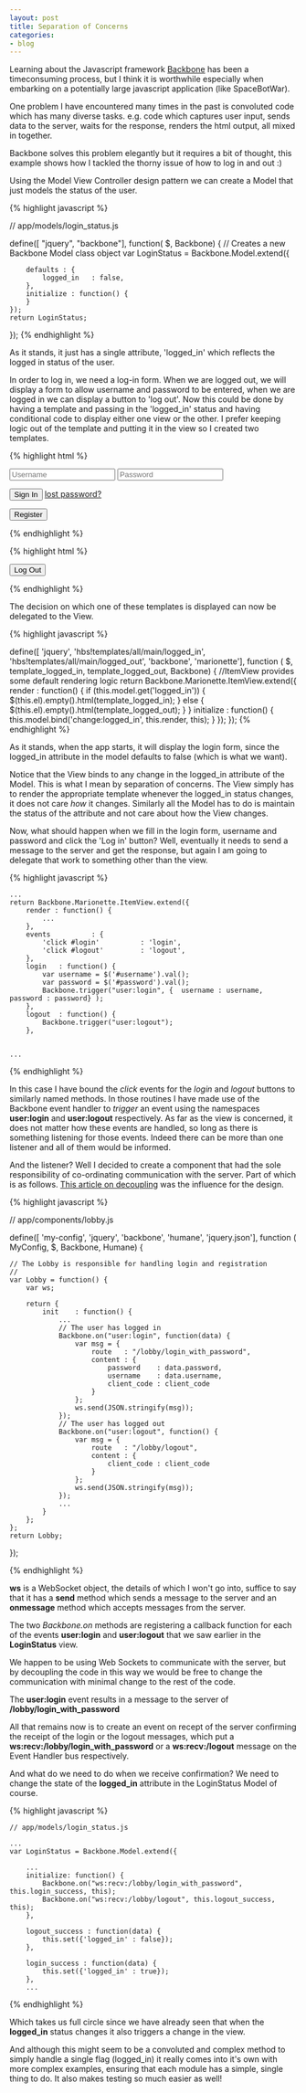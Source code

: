 ```yaml
---
layout: post
title: Separation of Concerns
categories:
- blog
---
```


Learning about the Javascript framework [Backbone](http://backbonejs.org) has
been a timeconsuming process, but I think it is worthwhile especially when
embarking on a potentially large javascript application (like SpaceBotWar).

One problem I have encountered many times in the past is convoluted code which
has many diverse tasks. e.g. code which captures user input, sends data to the
server, waits for the response, renders the html output, all mixed in together.

Backbone solves this problem elegantly but it requires a bit of thought, this
example shows how I tackled the thorny issue of how to log in and out :)

Using the Model View Controller design pattern we can create a Model that just
models the status of the user.

{% highlight javascript %}

// app/models/login_status.js

define([    "jquery",   "backbone"],
function(    $,          Backbone) {
    // Creates a new Backbone Model class object
    var LoginStatus = Backbone.Model.extend({

        defaults : {
            logged_in   : false,
        },
        initialize : function() {
        }
    });
    return LoginStatus;
});
{% endhighlight %}

As it stands, it just has a single attribute, 'logged_in' which reflects the
logged in status of the user.

In order to log in, we need a log-in form. When we are logged out, we will
display a form to allow username and password to be entered, when we are 
logged in we can display a button to 'log out'. Now this could be done by
having a template and passing in the 'logged_in' status and having conditional
code to display either one view or the other. I prefer keeping logic out
of the template and putting it in the view so I created two templates.

{% highlight html %}

<!-- app/templates/all/main/logged_out.html -->

<div class="login">
  <input type="text" placeholder="Username" id="username">
  <input type="password" placeholder="Password" id="password">
  <p><button id="login" type="button" class="btn btn-default">Sign In</button>
  <a id="lost_password" href="/#/lost_password" class="forgot">lost password?</a></p>
  <p><button id="register" type="button" class="btn btn-default">Register</button></p>
</div>
{% endhighlight %}

{% highlight html %}
<!-- app/templates/all/main/logged_in.html -->

<div class="login">
  <p><button id="logout" type="button" class="btn btn-default">Log Out</button>
</div>
{% endhighlight %}

The decision on which one of these templates is displayed can now be delegated to the View.

{% highlight javascript %}

<!-- app/views/dt/main/login_status.js -->

define([    'jquery',   'hbs!templates/all/main/logged_in',  'hbs!templates/all/main/logged_out', 'backbone', 'marionette'],
function (   $,          template_logged_in,                 template_logged_out,                Backbone) {
    //ItemView provides some default rendering logic
    return Backbone.Marionette.ItemView.extend({
        render : function() {
            if (this.model.get('logged_in')) {
                $(this.el).empty().html(template_logged_in);
            }
            else {
                $(this.el).empty().html(template_logged_out);
            }
        }
        initialize  : function() {
            this.model.bind('change:logged_in', this.render, this);
        }
    });
});
{% endhighlight %}

As it stands, when the app starts, it will display the login form, since the
logged_in attribute in the model defaults to false (which is what we want).

Notice that the View binds to any change in the logged_in attribute of the
Model. This is what I mean by separation of concerns. The View simply has to
render the appropriate template whenever the logged_in status changes, it does
not care *how* it changes. Similarly all the Model has to do is maintain the
status of the attribute and not care about how the View changes.

Now, what should happen when we fill in the login form, username and password
and click the 'Log in' button? Well, eventually it needs to send a message to
the server and get the response, but again I am going to delegate that work
to something other than the view.

{% highlight javascript %}

<!-- app/views/dt/main/login_status.js -->

    ...
    return Backbone.Marionette.ItemView.extend({
        render : function() {
            ...
        },
        events          : {
            'click #login'          : 'login',
            'click #logout'         : 'logout',
        },
        login   : function() {
            var username = $('#username').val();
            var password = $('#password').val();
            Backbone.trigger("user:login", {  username : username, password : password} );
        },
        logout  : function() {
            Backbone.trigger("user:logout");
        },


    ...
{% endhighlight %}

In this case I have bound the *click* events for the *login* and *logout* buttons
to similarly named methods. In those routines I have made use of the Backbone event
handler to *trigger* an event using the namespaces **user:login** and **user:logout**
respectively. As far as the view is concerned, it does not matter how these events
are handled, so long as there is something listening for those events. Indeed there
can be more than one listener and all of them would be informed.

And the listener? Well I decided to create a component that had the sole responsibility
of co-ordinating communication with the server. Part of which is as follows. [This article on
decoupling](http://lostechies.com/derickbailey/2012/04/19/decoupling-backbone-apps-from-websockets/)
was the influence for the design.

{% highlight javascript %}

// app/components/lobby.js

define([    'my-config',    'jquery',    'backbone', 'humane',  'jquery.json'],
function (   MyConfig,       $,           Backbone,   Humane) {

    // The Lobby is responsible for handling login and registration
    //
    var Lobby = function() {
        var ws;

        return {
            init    : function() {
                ...
                // The user has logged in
                Backbone.on("user:login", function(data) {
                    var msg = {
                        route   : "/lobby/login_with_password",
                        content : {
                            password    : data.password,
                            username    : data.username,
                            client_code : client_code
                        }
                    };
                    ws.send(JSON.stringify(msg));
                });
                // The user has logged out
                Backbone.on("user:logout", function() {
                    var msg = {
                        route   : "/lobby/logout",
                        content : {
                            client_code : client_code
                        }
                    };
                    ws.send(JSON.stringify(msg));
                });
                ...
            }
        };
    };
    return Lobby;
});

{% endhighlight %}

**ws** is a WebSocket object, the details of which I won't go into, suffice to say
that it has a **send** method which sends a message to the server and an **onmessage**
method which accepts messages from the server.

The two *Backbone.on* methods are registering a callback function for each of the
events **user:login** and **user:logout** that we saw earlier in the **LoginStatus** view.

We happen to be using Web Sockets to communicate with the server, but by decoupling the
code in this way we would be free to change the communication with minimal change to
the rest of the code.

The **user:login** event results in a message to the server of **/lobby/login_with_password**

All that remains now is to create an event on recept of the server confirming the
receipt of the login or the logout messages, which put a **ws:recv:/lobby/login_with_password** or
a **ws:recv:/logout** message on the Event Handler bus respectively.

And what do we need to do when we receive confirmation? We need to change the state of
the **logged_in** attribute in the LoginStatus Model of course.

{% highlight javascript %}

    // app/models/login_status.js

    ...
    var LoginStatus = Backbone.Model.extend({

        ...
        initialize: function() {
            Backbone.on("ws:recv:/lobby/login_with_password", this.login_success, this);
            Backbone.on("ws:recv:/lobby/logout", this.logout_success, this);
        },

        logout_success : function(data) {
            this.set({'logged_in' : false});
        },

        login_success : function(data) {
            this.set({'logged_in' : true});
        },
        ...
{% endhighlight %}

Which takes us full circle since we have already seen that when the **logged_in** status
changes it also triggers a change in the view.

And although this might seem to be a convoluted and complex method to simply handle a
single flag (logged_in) it really comes into it's own with more complex examples, ensuring
that each module has a simple, single thing to do. It also makes testing so much easier as
well!




